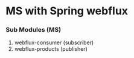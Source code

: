 # MS with Spring webflux

### Sub Modules (MS)

1. webflux-consumer (subscriber)
2. webflux-products (publisher)
